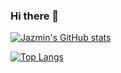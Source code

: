 ### Hi there 👋

<!--
**jazminmatos/jazminmatos** is a ✨ _special_ ✨ repository because its `README.md` (this file) appears on your GitHub profile.

Here are some ideas to get you started:

- 🔭 I’m currently working on ...
- 🌱 I’m currently learning ...
- 👯 I’m looking to collaborate on ...
- 🤔 I’m looking for help with ...
- 💬 Ask me about ...
- 📫 How to reach me: ...
- 😄 Pronouns: ...
- ⚡ Fun fact: ...
-->
[![Jazmin's GitHub stats](https://github-readme-stats.vercel.app/api?username=jazminmatos)](https://github.com/anuraghazra/github-readme-stats)

[![Top Langs](https://github-readme-stats.vercel.app/api/top-langs/?username=jazminmatos)](https://github.com/anuraghazra/github-readme-stats)
